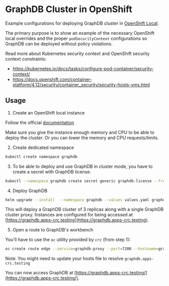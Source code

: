 # GraphDB Cluster in OpenShift

Example configurations for deploying GraphDB cluster in [OpenShift Local](https://developers.redhat.com/products/openshift-local/overview).

The primary purpose is to show an example of the necessary OpenShift local overrides and the proper `podSecurityContext` configurations so 
GraphDB can be deployed without policy violations.

Read more about Kubernetes security context and OpenShift security context constraints:

- https://kubernetes.io/docs/tasks/configure-pod-container/security-context/
- https://docs.openshift.com/container-platform/4.12/security/container_security/security-hosts-vms.html

## Usage

1. Create an OpenShift local instance

Follow the official [documentation](https://access.redhat.com/documentation/en-us/red_hat_openshift_local/2.15/html/getting_started_guide/installation_gsg)

Make sure you give the instance enough memory and CPU to be able to deploy the cluster. 
Or you can lower the memory and CPU requests/limits.

2. Create dedicated namespace

```bash
kubectl create namespace graphdb
```

3. To be able to deploy and use GraphDB in cluster mode, you have to create a secret with GraphDB license.

```bash
kubectl --namespace graphdb create secret generic graphdb-license --from-file graphdb.license=/path/to/graphdb.license
```

4. Deploy GraphDB

```bash
helm upgrade --install  --namespace graphdb --values values.yaml graphdb-openshift ../../
```

This will deploy a GraphDB cluster of 3 replicas along with a single GraphDB cluster proxy. 
Instances are configured for being accessed at [https://graphdb.apps-crc.testing](https://graphdb.apps-crc.testing).

5. Open a route to GraphDB's workbench

You'll have to use the `oc` utility provided by `crc` (from step 1):

```bash
oc create route edge --service=graphdb-proxy --port=7200 --hostname=graphdb.apps-crc.testing --namespace graphdb
```

Note: You might need to update your hosts file to resolve `graphdb.apps-crc.testing`

You can now access GraphDB at [https://graphdb.apps-crc.testing/](https://graphdb.apps-crc.testing/).
